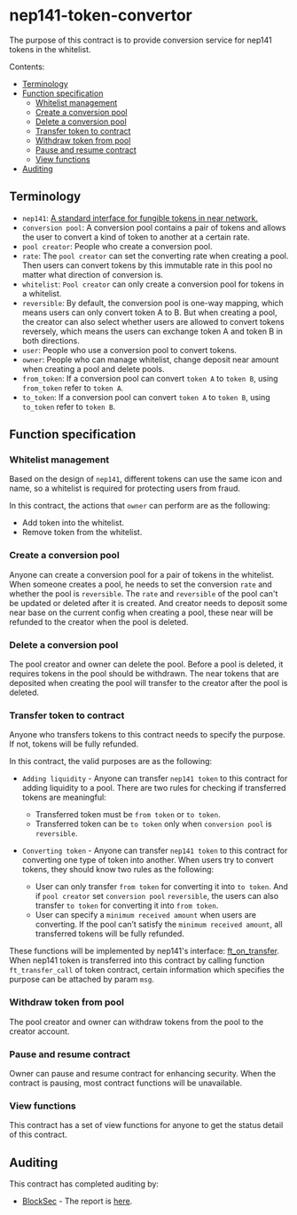 # nep141-token-convertor

The purpose of this contract is to provide conversion service for nep141 tokens in the whitelist.

Contents:

- [Terminology](#terminology)
- [Function specification](#function-specification)
  - [Whitelist management](#Whitelist-management)
  - [Create a conversion pool](#Create-a-conversion-pool)
  - [Delete a conversion pool](#Delete-a-conversion-pool)
  - [Transfer token to contract](#Transfer-token-to-contract)
  - [Withdraw token from pool](#Withdraw-token-from-pool)
  - [Pause and resume contract](#Pause-and-resume-contract)
  - [View functions](#View-functions)
- [Auditing](#Auditing)

## Terminology

- `nep141`: [A standard interface for fungible tokens in near network.](https://nomicon.io/Standards/FungibleToken/Core)
- `conversion pool`: A conversion pool contains a pair of tokens and allows the user to convert a kind of token to another at a certain rate.
- `pool creator`: People who create a conversion pool.
- `rate`: The `pool creator` can set the converting rate when creating a pool. Then users can convert tokens by this immutable rate in this pool no matter what direction of conversion is.
- `whitelist`: `Pool creator` can only create a conversion pool for tokens in a whitelist.
- `reversible`: By default, the conversion pool is one-way mapping, which means users can only convert token A to B. But when creating a pool, the creator can also select whether users are allowed to convert tokens reversely, which means the users can exchange token A and token B in both directions.
- `user`: People who use a conversion pool to convert tokens.
- `owner`: People who can manage whitelist, change deposit near amount when creating a pool and delete pools.
- `from_token`: If a conversion pool can convert `token A` to `token B`, using `from_token` refer to `token A`.
- `to_token`: If a conversion pool can convert `token A` to `token B`, using `to_token` refer to `token B`.

## Function specification

### Whitelist management

Based on the design of `nep141`, different tokens can use the same icon and name, so a whitelist is required for protecting users from fraud.

In this contract, the actions that `owner` can perform are as the following:

- Add token into the whitelist.
- Remove token from the whitelist.

### Create a conversion pool

Anyone can create a conversion pool for a pair of tokens in the whitelist. When someone creates a pool, he needs to set the conversion `rate` and whether the pool is `reversible`. The `rate` and `reversible` of the pool can't be updated or deleted after it is created. And creator needs to deposit some near base on the current config when creating a pool, these near will be refunded to the creator when the pool is deleted.

### Delete a conversion pool

The pool creator and owner can delete the pool. Before a pool is deleted, it requires tokens in the pool should be  withdrawn. The near tokens that are deposited when creating the pool will transfer to the creator after the pool is deleted.

### Transfer token to contract

Anyone who transfers tokens to this contract needs to specify the purpose. If not, tokens will be fully refunded.

In this contract, the valid purposes are as the following:

- `Adding liquidity` - Anyone can transfer `nep141 token` to this contract for adding liquidity to a pool. There are two rules for checking if transferred tokens are meaningful:

  - Transferred token must be `from token` or `to token`.
  - Transferred token can be `to token` only when `conversion pool` is `reversible`.
- `Converting token` - Anyone can transfer `nep141 token` to this contract for converting one type of token into another. When users try to convert tokens, they should know two rules as the following:

  - User can only transfer `from token` for converting it into `to token`. And if `pool creator` set `conversion pool` `reversible`, the users can also transfer `to token` for converting it into `from token`.

  * User can specify a `minimum received amount` when users are converting. If the pool can’t satisfy the `minimum received amount`, all transferred tokens will be fully refunded.

These functions will be implemented by nep141's interface: [ft_on_transfer](https://nomicon.io/Standards/FungibleToken/Core#reference-level-explanation). When nep141 token is transferred into this contract by calling function `ft_transfer_call` of token contract, certain information which specifies the purpose can be attached by param `msg`.

### Withdraw token from pool

The pool creator and owner can withdraw tokens from the pool to the creator account.

### Pause and resume contract

Owner can pause and resume contract for enhancing security. When the contract is pausing, most contract functions will be unavailable.

### View functions

This contract has a set of view functions for anyone to get the status detail of this contract.

## Auditing

This contract has completed auditing by:

* [BlockSec](https://blocksec.com) - The report is [here](/auditing/main_signed.pdf).

